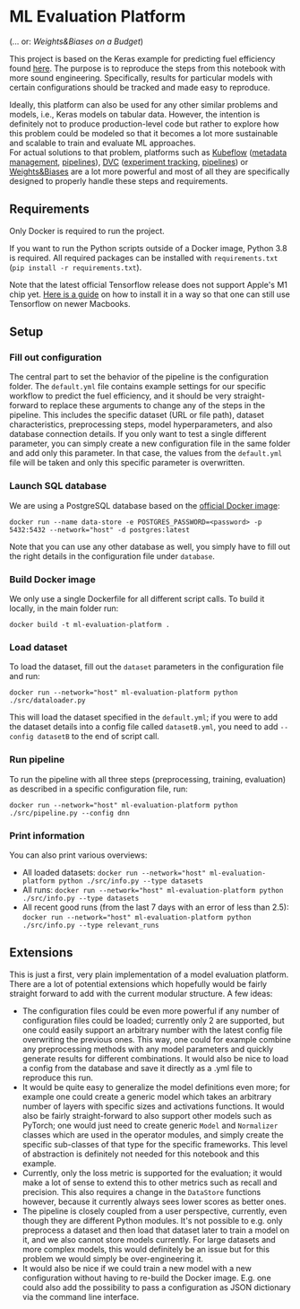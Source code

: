# ML Evaluation Platform
(... or: _Weights&Biases on a Budget_)

This project is based on the Keras example for predicting fuel efficiency found [here](https://www.tensorflow.org/tutorials/keras/regression). The purpose is to reproduce the steps from this notebook with more sound engineering. Specifically, results for particular models with certain configurations should be tracked and made easy to reproduce.

Ideally, this platform can also be used for any other similar problems and models, i.e., Keras models on tabular data. However, the intention is definitely not to produce production-level code but rather to explore how this problem could be modeled so that it becomes a lot more sustainable and scalable to train and evaluate ML approaches.   
For actual solutions to that problem, platforms such as [Kubeflow](https://www.kubeflow.org) ([metadata management](https://www.kubeflow.org/docs/components/metadata/), [pipelines](https://www.kubeflow.org/docs/components/pipelines/)), [DVC](https://dvc.org) ([experiment tracking](https://dvc.org/doc/start/experiments), [pipelines](https://dvc.org/doc/start/data-pipelines)) or [Weights&Biases](https://wandb.ai/site) are a lot more powerful and most of all they are specifically designed to properly handle these steps and requirements.

## Requirements
Only Docker is required to run the project.

If you want to run the Python scripts outside of a Docker image, Python 3.8 is required. All required packages can be installed with `requirements.txt` (`pip install -r requirements.txt`).

Note that the latest official Tensorflow release does not support Apple's M1 chip yet. [Here is a guide](https://github.com/apple/tensorflow_macos/issues/153) on how to install it in a way so that one can still use Tensorflow on newer Macbooks.

## Setup
### Fill out configuration
The central part to set the behavior of the pipeline is the configuration folder. The `default.yml` file contains example settings for our specific workflow to predict the fuel efficiency, and it should be very straight-forward to replace these arguments to change any of the steps in the pipeline. This includes the specific dataset (URL or file path), dataset characteristics, preprocessing steps, model hyperparameters, and also database connection details. If you only want to test a single different parameter, you can simply create a new configuration file in the same folder and add only this parameter. In that case, the values from the `default.yml` file will be taken and only this specific parameter is overwritten.

### Launch SQL database
We are using a PostgreSQL database based on the [official Docker image](https://hub.docker.com/_/postgres):

`docker run --name data-store -e POSTGRES_PASSWORD=<password> -p 5432:5432 --network="host" -d postgres:latest`

Note that you can use any other database as well, you simply have to fill out the right details in the configuration file under `database`.

### Build Docker image
We only use a single Dockerfile for all different script calls. To build it locally, in the main folder run:

`docker build -t ml-evaluation-platform .`

### Load dataset
To load the dataset, fill out the `dataset` parameters in the configuration file and run:

`docker run --network="host" ml-evaluation-platform python ./src/dataloader.py`

This will load the dataset specified in the `default.yml`; if you were to add the dataset details into a config file called `datasetB.yml`, you need to add `--config datasetB` to the end of script call.

### Run pipeline
To run the pipeline with all three steps (preprocessing, training, evaluation) as described in a specific configuration file, run:

`docker run --network="host" ml-evaluation-platform python ./src/pipeline.py --config dnn`

### Print information
You can also print various overviews:

- All loaded datasets:
`docker run --network="host" ml-evaluation-platform python ./src/info.py --type datasets`
- All runs:
`docker run --network="host" ml-evaluation-platform python ./src/info.py --type datasets`
- All recent good runs (from the last 7 days with an error of less than 2.5):
`docker run --network="host" ml-evaluation-platform python ./src/info.py --type relevant_runs`

## Extensions
This is just a first, very plain implementation of a model evaluation platform. There are a lot of potential extensions which hopefully would be fairly straight forward to add with the current modular structure. A few ideas:

- The configuration files could be even more powerful if any number of configuration files could be loaded; currently only 2 are supported, but one could easily support an arbitrary number with the latest config file overwriting the previous ones. This way, one could for example combine any preprocessing methods with any model parameters and quickly generate results for different combinations. It would also be nice to load a config from the database and save it directly as a .yml file to reproduce this run.
- It would be quite easy to generalize the model definitions even more; for example one could create a generic model which takes an arbitrary number of layers with specific sizes and activations functions. It would also be fairly straight-forward to also support other models such as PyTorch; one would just need to create generic `Model` and `Normalizer` classes which are used in the operator modules, and simply create the specific sub-classes of that type for the specific frameworks. This level of abstraction is definitely not needed for this notebook and this example.
- Currently, only the loss metric is supported for the evaluation; it would make a lot of sense to extend this to other metrics such as recall and precision. This also requires a change in the `DataStore` functions however, because it currently always sees lower scores as better ones.
- The pipeline is closely coupled from a user perspective, currently, even though they are different Python modules. It's not possible to e.g. only preprocess a dataset and then load that dataset later to train a model on it, and we also cannot store models currently. For large datasets and more complex models, this would definitely be an issue but for this problem we would simply be over-engineering it.
- It would also be nice if we could train a new model with a new configuration without having to re-build the Docker image. E.g. one could also add the possibility to pass a configuration as JSON dictionary via the command line interface.
